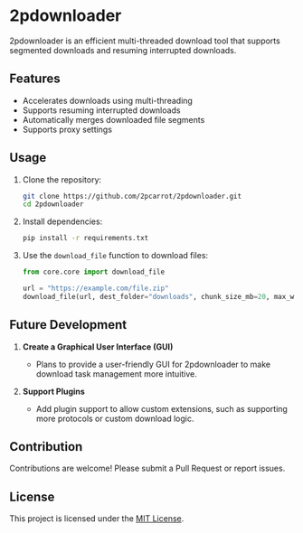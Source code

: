 # 2pdownloader

2pdownloader is an efficient multi-threaded download tool that supports segmented downloads and resuming interrupted downloads.

## Features
- Accelerates downloads using multi-threading
- Supports resuming interrupted downloads
- Automatically merges downloaded file segments
- Supports proxy settings

## Usage
1. Clone the repository:
   ```bash
   git clone https://github.com/2pcarrot/2pdownloader.git
   cd 2pdownloader
   ```
2. Install dependencies:
   ```bash
   pip install -r requirements.txt
   ```
3. Use the `download_file` function to download files:
   ```python
   from core.core import download_file

   url = "https://example.com/file.zip"
   download_file(url, dest_folder="downloads", chunk_size_mb=20, max_workers=10)
   ```

## Future Development
1. **Create a Graphical User Interface (GUI)**  
   - Plans to provide a user-friendly GUI for 2pdownloader to make download task management more intuitive.

2. **Support Plugins**  
   - Add plugin support to allow custom extensions, such as supporting more protocols or custom download logic.

## Contribution
Contributions are welcome! Please submit a Pull Request or report issues.

## License
This project is licensed under the [MIT License](LICENSE).
